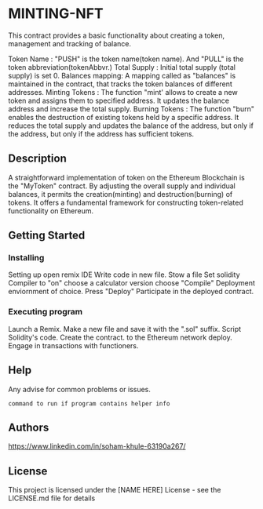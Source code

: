 # MINTING-NFT

This contract provides a basic functionality about creating a token, management and tracking of balance.

Token Name : "PUSH" is the token name(token name). And "PULL" is the token abbreviation(tokenAbbvr.)
Total Supply : Initial total supply (total supply) is set 0.
Balances mapping: A mapping called as "balances" is maintained in the contract, that tracks the token balances of different addresses.
Minting Tokens : The function "mint' allows to create a new token and assigns them to specified address. It updates the balance address and increase the total supply. 
Burning Tokens : The function "burn" enables the destruction of existing tokens held by a specific address. It reduces the total supply and updates the balance of the address, but only if the address, but only if the address has sufficient tokens.

## Description

A straightforward implementation of token on the Ethereum Blockchain is the "MyToken" contract. By adjusting the overall supply and individual balances, it permits the creation(minting) and destruction(burning) of tokens. It offers a fundamental framework for constructing token-related functionality on Ethereum.

## Getting Started

### Installing

Setting up open remix IDE
Write code in new file.
Stow a file
Set solidity Compiler to "on"
choose a calculator version
choose "Compile" 
Deployment enviornment of choice.
Press "Deploy"
Participate in the deployed contract.

### Executing program

Launch a Remix.
Make a new file and save it with the ".sol" suffix.
Script Solidity's code.
Create the contract.
to the Ethereum network deploy.
Engage in transactions with functioners.

## Help

Any advise for common problems or issues.
```
command to run if program contains helper info
```

## Authors

https://www.linkedin.com/in/soham-khule-63190a267/


## License

This project is licensed under the [NAME HERE] License - see the LICENSE.md file for details
